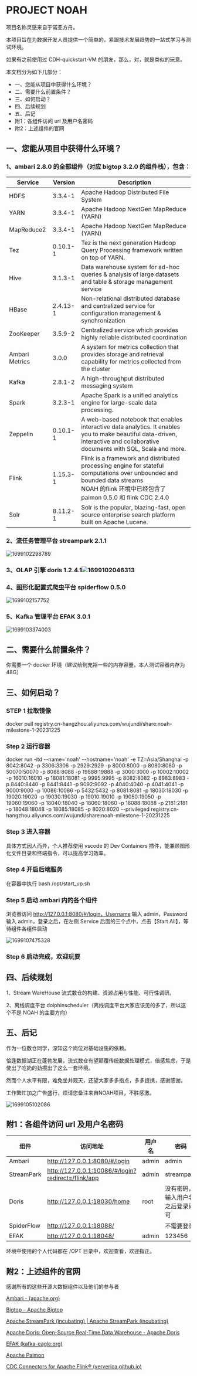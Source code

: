 # PROJECT NOAH

项目名称灵感来自于诺亚方舟。

本项目旨在为数据开发人员提供一个简单的，紧跟技术发展趋势的一站式学习与测试环境。

如果有之前使用过 CDH-quickstart-VM 的朋友，那么，对，就是类似的玩意。

本文档分为如下几部分：

* 一、您能从项目中获得什么环境？
* 二、需要什么前置条件？
* 三、如何启动？
* 四、后续规划
* 五、后记
* 附1：各组件访问 url 及用户名密码
* 附2：上述组件的官网

## 一、您能从项目中获得什么环境？

### 1、ambari 2.8.0 的全部组件（对应 bigtop 3.2.0 的组件栈），包含：

| Service        | Version  | Description                                                                                                                                                                                 |
| -------------- | -------- | ------------------------------------------------------------------------------------------------------------------------------------------------------------------------------------------- |
| HDFS           | 3.3.4-1  | Apache Hadoop Distributed File System                                                                                                                                                       |
| YARN           | 3.3.4-1  | Apache Hadoop NextGen MapReduce (YARN)                                                                                                                                                      |
| MapReduce2     | 3.3.4-1  | Apache Hadoop NextGen MapReduce (YARN)                                                                                                                                                      |
| Tez            | 0.10.1-1 | Tez is the next generation Hadoop Query Processing framework written on top of YARN.                                                                                                        |
| Hive           | 3.1.3-1  | Data warehouse system for ad-hoc queries & analysis of large datasets and table & storage management service                                                                                |
| HBase          | 2.4.13-1 | Non-relational distributed database and centralized service for configuration management & synchronization                                                                                  |
| ZooKeeper      | 3.5.9-2  | Centralized service which provides highly reliable distributed coordination                                                                                                                 |
| Ambari Metrics | 3.0.0    | A system for metrics collection that provides storage and retrieval capability for metrics collected from the cluster                                                                       |
| Kafka          | 2.8.1-2  | A high-throughput distributed messaging system                                                                                                                                              |
| Spark          | 3.2.3-1  | Apache Spark is a unified analytics engine for large-scale data processing.                                                                                                                 |
| Zeppelin       | 0.10.1-1 | A web-based notebook that enables interactive data analytics. It enables you to make beautiful data-driven, interactive and collaborative documents with SQL, Scala and more.               |
| Flink          | 1.15.3-1 | Flink is a framework and distributed processing engine for stateful computations over unbounded and bounded data streams<br />NOAH 的flink 环境中已经包含了 paimon 0.5.0 和 flink CDC 2.4.0 |
| Solr           | 8.11.2-1 | Solr is the popular, blazing-fast, open source enterprise search platform built on Apache Lucene.                                                                                           |

### 2、流任务管理平台 streampark 2.1.1

![1699102298789](image/readme/1699102298789.png)

### 3、OLAP 引擎 doris 1.2.4.1![1699102046313](image/readme/1699102046313.png)

### 4、图形化配置式爬虫平台 spiderflow 0.5.0

![1699102157752](image/readme/1699102157752.png)

### 5、Kafka 管理平台 EFAK 3.0.1

![1699103374003](image/readme/1699103374003.png)

## 二、需要什么前置条件？

你需要一个 docker 环境（建议给到充裕一些的内存容量，本人测试容器内存为48G）

## 三、如何启动？

### STEP 1 拉取镜像

docker pull registry.cn-hangzhou.aliyuncs.com/wujundi/share:noah-milestone-1-20231225

### Step 2 运行容器

docker run -itd --name='noah' --hostname='noah' -e TZ=Asia/Shanghai -p 8042:8042 -p 3306:3306 -p 2929:2929 -p 8000:8000 -p 8080:8080 -p 50070:50070 -p 8088:8088 -p 19888:19888 -p 3000:3000 -p 10002:10002 -p 16010:16010 -p 18081:18081 -p 9995:9995 -p 8082:8082 -p 8983:8983 -p 8440:8440 -p 8441:8441 -p 9092:9092 -p 4040:4040 -p 4041:4041 -p 9000:9000 -p 10086:10086 -p 5432:5432 -p 8081:8081 -p 18030:18030 -p 19020:19020 -p 19030:19030 -p 19010:19010 -p 19050:19050 -p 19060:19060 -p 18040:18040 -p 18060:18060 -p 18088:18088 -p 2181:2181 -p 18048:18048 -p 18085:18085 -p 8020:8020  --privileged registry.cn-hangzhou.aliyuncs.com/wujundi/share:noah-milestone-1-20231225

### Step 3 进入容器

具体方式因人而异，个人推荐使用 vscode 的 Dev Containers 插件，能兼顾图形化文件目录和终端指令，可以提高学习效率。

### Step 4 开启后端服务

在容器中执行 bash /opt/start_up.sh

### Step 5 启动 ambari 内的各个组件

浏览器访问 http://127.0.0.1:8080/#/login，Username 输入 admin，Password 输入 admin，登录之后，在左侧 Service 后面的三个点中，点击【Start All】，等待组件各组件启动

![1699107475328](image/readme/1699107475328.png)

### Step 6 启动完成，欢迎玩耍

## 四、后续规划

1、Stream WareHouse 流式数仓的构建、资源占用与性能、可行性调研。

2、离线调度平台  dolphinscheduler（离线调度平台大家应该见的多了，所以这个不是 NOAH 的主要方向）

## 五、后记

作为一位数仓同学，深知这个岗位对基础设施的依赖。

恰逢数据湖正在蓬勃发展，流式数仓有望颠覆传统数据处理模式，倍感焦虑，于是使出了吃奶的劲攒出了这么一套环境。

然而个人水平有限，难免坐井观天，还望大家多多指点，多多提携，感谢感谢。

工作繁忙加之广告盛行，烦请您备注来自NOAH项目，不胜感激。

![1699105102086](image/readme/1699105102086.png)

## 附1：各组件访问 url 及用户名密码

| 组件       | 访问地址                                           | 用户名 | 密码                             |
| ---------- | -------------------------------------------------- | ------ | -------------------------------- |
| Ambari     | http://127.0.0.1:8080/#/login                      | admin  | admin                            |
| StreamPark | http://127.0.0.1:10086/#/login?redirect=/flink/app | admin  | streampark                       |
| Doris      | http://127.0.0.1:18030/home                        | root   | 没有密码，输入用户名之后登录即可 |
| SpiderFlow | http://127.0.0.1:18088/                            |        | 不需要登录                       |
| EFAK       | http://127.0.0.1:18048/                            | admin  | 123456                           |

环境中使用的个人代码都在 /OPT 目录中，欢迎查看，欢迎指正。

## 附2：上述组件的官网

感谢所有的这些开源大数据组件以及他们的参与者

[Ambari - (apache.org)](https://ambari.apache.org/)

[Bigtop – Apache Bigtop](https://bigtop.apache.org/)

[Apache StreamPark (incubating) | Apache StreamPark (incubating)](https://streampark.apache.org/zh-CN/)

[Apache Doris: Open-Source Real-Time Data Warehouse - Apache Doris](https://doris.apache.org/zh-CN/)

[EFAK (kafka-eagle.org)](https://www.kafka-eagle.org/)

[Apache Paimon](https://paimon.apache.org/)

[CDC Connectors for Apache Flink® (ververica.github.io)](https://ververica.github.io/flink-cdc-connectors/)
